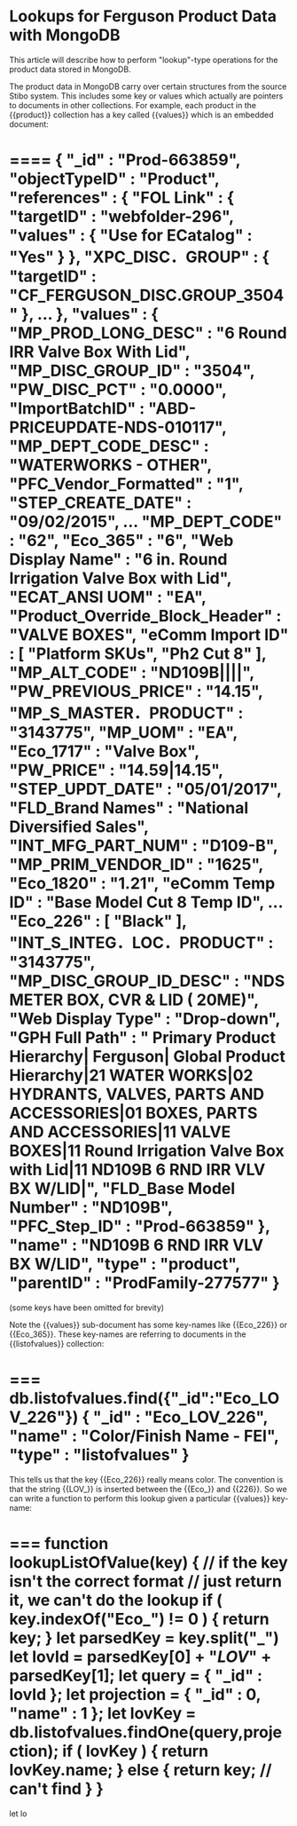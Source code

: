 Lookups for Ferguson Product Data with MongoDB
==============================================

This article will describe how to perform "lookup"-type
operations for the product data stored in MongoDB.

The product data in MongoDB carry over certain structures
from the source Stibo system. This includes some key or values
which actually are pointers to documents in other collections.
For example, each product in the {{product}} collection has a key
called {{values}} which is an embedded document:

====
{
    "_id" : "Prod-663859",
    "objectTypeID" : "Product",
    "references" : {
        "FOL Link" : {
            "targetID" : "webfolder-296",
            "values" : {
                "Use for ECatalog" : "Yes"
            }
        },
        "XPC_DISC．GROUP" : {
            "targetID" : "CF_FERGUSON_DISC.GROUP_3504"
        },
    ...
    },
    "values" : {
        "MP_PROD_LONG_DESC" : "6 Round IRR Valve Box With Lid",
        "MP_DISC_GROUP_ID" : "3504",
        "PW_DISC_PCT" : "0.0000",
        "ImportBatchID" : "ABD-PRICEUPDATE-NDS-010117",
        "MP_DEPT_CODE_DESC" : "WATERWORKS - OTHER",
        "PFC_Vendor_Formatted" : "1",
        "STEP_CREATE_DATE" : "09/02/2015",
        ...
        "MP_DEPT_CODE" : "62",
        "Eco_365" : "6",
        "Web Display Name" : "6 in. Round Irrigation Valve Box with Lid",
        "ECAT_ANSI UOM" : "EA",
        "Product_Override_Block_Header" : "VALVE BOXES",
        "eComm Import ID" : [
            "Platform SKUs",
            "Ph2 Cut 8"
        ],
        "MP_ALT_CODE" : "ND109B||||",
        "PW_PREVIOUS_PRICE" : "14.15",
        "MP_S_MASTER．PRODUCT" : "3143775",
        "MP_UOM" : "EA",
        "Eco_1717" : "Valve Box",
        "PW_PRICE" : "14.59|14.15",
        "STEP_UPDT_DATE" : "05/01/2017",
        "FLD_Brand Names" : "National Diversified Sales",
        "INT_MFG_PART_NUM" : "D109-B",
        "MP_PRIM_VENDOR_ID" : "1625",
        "Eco_1820" : "1.21",
        "eComm Temp ID" : "Base Model Cut 8 Temp ID",
        ...
        "Eco_226" : [
            "Black"
        ],
        "INT_S_INTEG．LOC．PRODUCT" : "3143775",
        "MP_DISC_GROUP_ID_DESC" : "NDS METER BOX, CVR & LID ( 20ME)",
        "Web Display Type" : "Drop-down",
        "GPH Full Path" : " Primary Product Hierarchy| Ferguson| Global Product Hierarchy|21 WATER WORKS|02 HYDRANTS, VALVES, PARTS AND ACCESSORIES|01 BOXES, PARTS AND ACCESSORIES|11 VALVE BOXES|11 Round Irrigation Valve Box with Lid|11 ND109B 6 RND IRR VLV BX W/LID|",
        "FLD_Base Model Number" : "ND109B",
        "PFC_Step_ID" : "Prod-663859"
    },
    "name" : "ND109B 6 RND IRR VLV BX W/LID",
    "type" : "product",
    "parentID" : "ProdFamily-277577"
}  
===
(some keys have been omitted for brevity)

Note the {{values}} sub-document has some key-names like {{Eco_226}} or 
{{Eco_365}}. These key-names are referring to documents in the {{listofvalues}}
collection:

===
db.listofvalues.find({"_id":"Eco_LOV_226"})
{ "_id" : "Eco_LOV_226", "name" : "Color/Finish Name - FEI", "type" : "listofvalues" }
===

This tells us that the key {{Eco_226}} really means color. The convention is that the string
{{LOV_}} is inserted between the {{Eco_}} and {{226}}. So we can write a function
to perform this lookup given a particular {{values}} key-name:

===
function lookupListOfValue(key) {
   // if the key isn't the correct format
   // just return it, we can't do the lookup
   if ( key.indexOf("Eco_") != 0 ) {
	return key;
   }
   let parsedKey = key.split("_")
   let lovId = parsedKey[0] + "_LOV_" + parsedKey[1];
   let query = { "_id" : lovId };
   let projection = { "_id" : 0, "name" : 1 };
   let lovKey = db.listofvalues.findOne(query,projection);
   if ( lovKey ) {
      return lovKey.name;
   } else {
      return key;   // can't find
   }
}
===
   let lo
